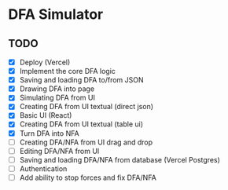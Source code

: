 # DFA Simulator

## TODO

- [x] Deploy (Vercel)
- [x] Implement the core DFA logic
- [x] Saving and loading DFA to/from JSON
- [x] Drawing DFA into page
- [x] Simulating DFA from UI
- [x] Creating DFA from UI textual (direct json)
- [x] Basic UI (React)
- [x] Creating DFA from UI textual (table ui)
- [x] Turn DFA into NFA
- [ ] Creating DFA/NFA from UI drag and drop
- [ ] Editing DFA/NFA from UI
- [ ] Saving and loading DFA/NFA from database (Vercel Postgres)
- [ ] Authentication
- [ ] Add ability to stop forces and fix DFA/NFA
